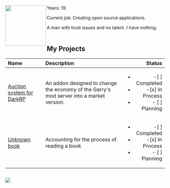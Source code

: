 
<img src="https://user-images.githubusercontent.com/93148118/150190919-c9ec2962-4caa-41b9-936a-8e63c8c9ad46.png" align="left" height="128" width="128">
Years: 19.

Current job: Creating open source applications.
<div>A man with trust issues and no talent. I have nothing.</div>
<br/>

## My Projects
| Name | Description | Status
|:--------------|:--------------|--------------:|
| [Auction system for DarkRP](https://github.com/Seaphon/gmod-auction) | An addon designed to change the economy of the Garry's mod server into a market version. |  <ul><li>-[ ] Completed</li><li>-[x] In Process</li><li>- [ ] Planning </li></ul>
| [Unknown book](https://github.com/Seaphon/unknown-book) | Accounting for the process of reading a book | <ul><li>-[ ] Completed</li><li>-[x] In Process</li><li>- [ ] Planning </li></ul>

##
[<img src="https://www.codewars.com/users/Seaphon/badges/small">](https://www.codewars.com/users/Seaphon)
